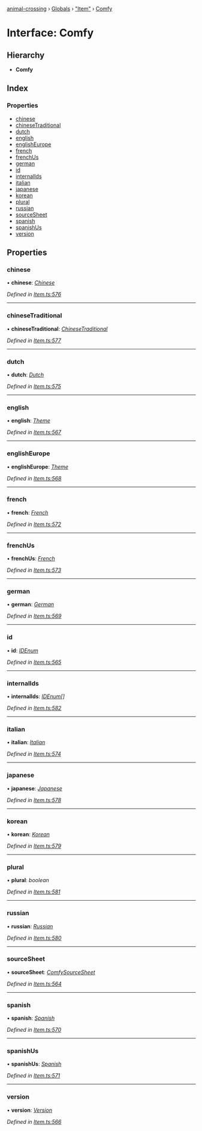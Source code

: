 [animal-crossing](../README.md) › [Globals](../globals.md) › ["Item"](../modules/_item_.md) › [Comfy](_item_.comfy.md)

# Interface: Comfy

## Hierarchy

* **Comfy**

## Index

### Properties

* [chinese](_item_.comfy.md#chinese)
* [chineseTraditional](_item_.comfy.md#chinesetraditional)
* [dutch](_item_.comfy.md#dutch)
* [english](_item_.comfy.md#english)
* [englishEurope](_item_.comfy.md#englisheurope)
* [french](_item_.comfy.md#french)
* [frenchUs](_item_.comfy.md#frenchus)
* [german](_item_.comfy.md#german)
* [id](_item_.comfy.md#id)
* [internalIds](_item_.comfy.md#internalids)
* [italian](_item_.comfy.md#italian)
* [japanese](_item_.comfy.md#japanese)
* [korean](_item_.comfy.md#korean)
* [plural](_item_.comfy.md#plural)
* [russian](_item_.comfy.md#russian)
* [sourceSheet](_item_.comfy.md#sourcesheet)
* [spanish](_item_.comfy.md#spanish)
* [spanishUs](_item_.comfy.md#spanishus)
* [version](_item_.comfy.md#version)

## Properties

###  chinese

• **chinese**: *[Chinese](../enums/_item_.chinese.md)*

*Defined in [Item.ts:576](https://github.com/Norviah/animal-crossing/blob/fc7c924/module/types/Item.ts#L576)*

___

###  chineseTraditional

• **chineseTraditional**: *[ChineseTraditional](../enums/_item_.chinesetraditional.md)*

*Defined in [Item.ts:577](https://github.com/Norviah/animal-crossing/blob/fc7c924/module/types/Item.ts#L577)*

___

###  dutch

• **dutch**: *[Dutch](../enums/_item_.dutch.md)*

*Defined in [Item.ts:575](https://github.com/Norviah/animal-crossing/blob/fc7c924/module/types/Item.ts#L575)*

___

###  english

• **english**: *[Theme](../enums/_item_.theme.md)*

*Defined in [Item.ts:567](https://github.com/Norviah/animal-crossing/blob/fc7c924/module/types/Item.ts#L567)*

___

###  englishEurope

• **englishEurope**: *[Theme](../enums/_item_.theme.md)*

*Defined in [Item.ts:568](https://github.com/Norviah/animal-crossing/blob/fc7c924/module/types/Item.ts#L568)*

___

###  french

• **french**: *[French](../enums/_item_.french.md)*

*Defined in [Item.ts:572](https://github.com/Norviah/animal-crossing/blob/fc7c924/module/types/Item.ts#L572)*

___

###  frenchUs

• **frenchUs**: *[French](../enums/_item_.french.md)*

*Defined in [Item.ts:573](https://github.com/Norviah/animal-crossing/blob/fc7c924/module/types/Item.ts#L573)*

___

###  german

• **german**: *[German](../enums/_item_.german.md)*

*Defined in [Item.ts:569](https://github.com/Norviah/animal-crossing/blob/fc7c924/module/types/Item.ts#L569)*

___

###  id

• **id**: *[IDEnum](../enums/_item_.idenum.md)*

*Defined in [Item.ts:565](https://github.com/Norviah/animal-crossing/blob/fc7c924/module/types/Item.ts#L565)*

___

###  internalIds

• **internalIds**: *[IDEnum](../enums/_item_.idenum.md)[]*

*Defined in [Item.ts:582](https://github.com/Norviah/animal-crossing/blob/fc7c924/module/types/Item.ts#L582)*

___

###  italian

• **italian**: *[Italian](../enums/_item_.italian.md)*

*Defined in [Item.ts:574](https://github.com/Norviah/animal-crossing/blob/fc7c924/module/types/Item.ts#L574)*

___

###  japanese

• **japanese**: *[Japanese](../enums/_item_.japanese.md)*

*Defined in [Item.ts:578](https://github.com/Norviah/animal-crossing/blob/fc7c924/module/types/Item.ts#L578)*

___

###  korean

• **korean**: *[Korean](../enums/_item_.korean.md)*

*Defined in [Item.ts:579](https://github.com/Norviah/animal-crossing/blob/fc7c924/module/types/Item.ts#L579)*

___

###  plural

• **plural**: *boolean*

*Defined in [Item.ts:581](https://github.com/Norviah/animal-crossing/blob/fc7c924/module/types/Item.ts#L581)*

___

###  russian

• **russian**: *[Russian](../enums/_item_.russian.md)*

*Defined in [Item.ts:580](https://github.com/Norviah/animal-crossing/blob/fc7c924/module/types/Item.ts#L580)*

___

###  sourceSheet

• **sourceSheet**: *[ComfySourceSheet](../enums/_item_.comfysourcesheet.md)*

*Defined in [Item.ts:564](https://github.com/Norviah/animal-crossing/blob/fc7c924/module/types/Item.ts#L564)*

___

###  spanish

• **spanish**: *[Spanish](../enums/_item_.spanish.md)*

*Defined in [Item.ts:570](https://github.com/Norviah/animal-crossing/blob/fc7c924/module/types/Item.ts#L570)*

___

###  spanishUs

• **spanishUs**: *[Spanish](../enums/_item_.spanish.md)*

*Defined in [Item.ts:571](https://github.com/Norviah/animal-crossing/blob/fc7c924/module/types/Item.ts#L571)*

___

###  version

• **version**: *[Version](../enums/_item_.version.md)*

*Defined in [Item.ts:566](https://github.com/Norviah/animal-crossing/blob/fc7c924/module/types/Item.ts#L566)*
